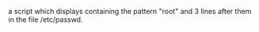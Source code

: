 a script which displays containing the pattern "root" and 3 lines after them in the file /etc/passwd.
